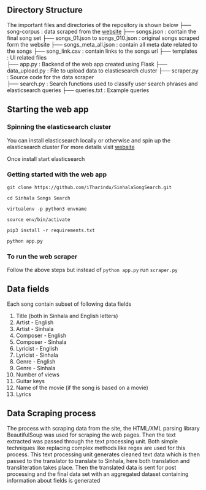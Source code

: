 
## Directory Structure

The important files and directories of the repository is shown below
├── song-corpus : data scraped from the [website](http://sinhalasongbook.com/)
    ├── songs.json : contain the final song set
    ├── songs_01.json to songs_010.json : original songs scraped form the website
    ├── songs_meta_all.json : contain all meta date related to the songs
    ├── song_link.csv : contain links to the songs url
├── templates : UI related files  
├── app.py : Backend of the web app created using Flask 
├── data_upload.py : File to upload data to elasticsearch cluster
├── scraper.py :  Source code for the data scraper  
├── search.py : Search functions used to classify user search phrases and elasticsearch queries
├── queries.txt :  Example queries

## Starting the web app

### Spinning the elasticsearch cluster

You can install elasticsearch locally or otherwise and spin up the elasticsearch cluster
For more details visit [website](https://www.elastic.co/guide/en/elasticsearch/reference/current/getting-started-install.html)

Once install start elasticsearch

### Getting started with the web app

```commandline
git clone https://github.com/iTharindu/SinhalaSongSearch.git

cd Sinhala Songs Search

virtualenv -p python3 envname

source env/bin/activate

pip3 install -r requirements.txt

python app.py
```

### To run the web scraper

Follow the above steps but instead of `python app.py` run `scraper.py`

## Data fields 

Each song contain subset of following data fields

1. Title (both in Sinhala and English letters) 
2. Artist - English
3. Artist - Sinhala
4. Composer - English
5. Composer - Sinhala
6. Lyricist - English
7. Lyricist - Sinhala
8. Genre - English
9. Genre - Sinhala
10. Number of views
11. Guitar keys
12. Name of the movie (if the song is based on a movie)
13. Lyrics

## Data Scraping process

The process with scraping data from the site, the HTML/XML parsing library BeautifulSoup was used for scraping the web pages. Then the text extracted was passed through the text processing unit. Both simple techniques like replacing complex methods like regex are used for this process. This text processing unit generates cleaned text data which is then passed to the translator to translate to Sinhala, here both translation and transliteration takes place. Then the translated data is sent for post processing and the final data set with an aggregated dataset containing information about fields is generated

